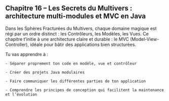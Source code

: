 ## Chapitre 16 – Les Secrets du Multivers : architecture multi-modules et MVC en Java

Dans les Sphères Fracturées du Multivers, chaque domaine magique est régi par un ordre distinct : les Contrôleurs, les Modèles, les Vues. Ce chapitre t’initie à une architecture claire et durable : le MVC (Model-View-Controller), idéale pour bâtir des applications bien structurées.

Tu vas apprendre à :

    - Séparer proprement ton code en modèle, vue et contrôleur

    - Créer des projets Java modulaires

    - Faire communiquer les différentes parties de ton application

    - Comprendre les principes de conception qui facilitent la maintenance et l’évolution

